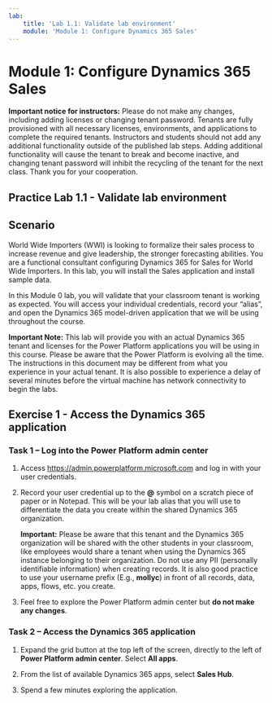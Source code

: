 ```yaml
---
lab:
    title: 'Lab 1.1: Validate lab environment'
    module: 'Module 1: Configure Dynamics 365 Sales'
---
```



Module 1: Configure Dynamics 365 Sales
========================

**Important notice for instructors:** Please do not make any changes, including adding licenses or changing tenant password. Tenants are fully provisioned with all necessary licenses, environments, and applications to complete the required tenants. Instructors and students should not add any additional functionality outside of the published lab steps. Adding additional functionality will cause the tenant to break and become inactive, and changing tenant password will inhibit the recycling of the tenant for the next class. Thank you for your cooperation.

## Practice Lab 1.1 - Validate lab environment 

Scenario
--------

World Wide Importers (WWI) is looking to formalize their sales process to
increase revenue and give leadership, the stronger forecasting abilities. You are
a functional consultant configuring Dynamics 365 for Sales for World Wide
Importers. In this lab, you will install the Sales application and install
sample data.

In this Module 0 lab, you will validate that your classroom tenant is working as expected. You will access your individual credentials, record your “alias”, and open the Dynamics 365 model-driven application that we will be using throughout the course. 

**Important Note:** This lab will provide you with an actual Dynamics 365 tenant
and licenses for the Power Platform applications you will be using in this
course. Please be aware that the Power Platform is evolving all the time. The
instructions in this document may be different from what you experience in your
actual tenant. It is also possible to experience a delay of several
minutes before the virtual machine has network connectivity to begin the labs.


Exercise 1 - Access the Dynamics 365 application
---------------------------------------------------

### Task 1 – Log into the Power Platform admin center

1.  Access <https://admin.powerplatform.microsoft.com> and log in with your user credentials.

2. Record your user credential up to the **@** symbol on a scratch piece of paper or in Notepad. This will be your lab alias that you will use to differentiate the data you create within the shared Dynamics 365 organization. 

   **Important:** Please be aware that this tenant and the Dynamics 365 organization will be shared with the other students in your classroom, like employees would share a tenant when using the Dynamics 365 instance belonging to their organization. Do not use any PII (personally identifiable information) when creating records. It is also good practice to use your username prefix (E.g., **mollyc**) in front of all records, data, apps, flows, etc. you create.

3. Feel free to explore the Power Platform admin center but **do not make any changes**.


### Task 2 – Access the Dynamics 365 application

1. Expand the grid button at the top left of the screen, directly to the left of **Power Platform admin center**. Select **All apps**.

2. From the list of available Dynamics 365 apps, select **Sales Hub**.

3. Spend a few minutes exploring the application. 
